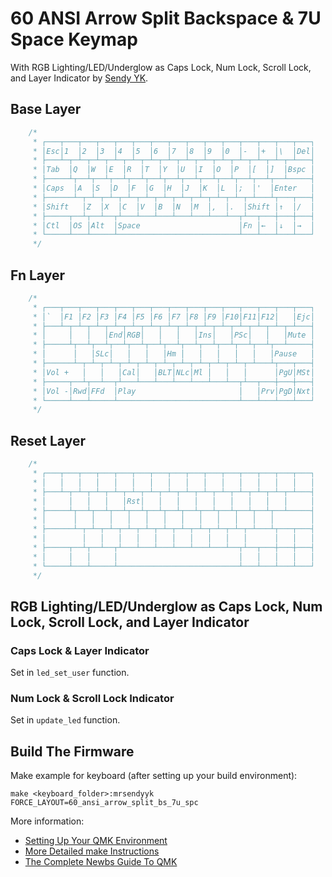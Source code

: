 # 60 ANSI Arrow Split Backspace & 7U Space Keymap

With RGB Lighting/LED/Underglow as Caps Lock, Num Lock, Scroll Lock, and Layer Indicator by [Sendy YK](https://mr.sendyyk.com).

## Base Layer

```c
    /*
     * ┌───┬───┬───┬───┬───┬───┬───┬───┬───┬───┬───┬───┬───┬───┬───┐
     * │Esc│1  │2  │3  │4  │5  │6  │7  │8  │9  │0  │-  │+  │\  │Del│
     * ├───┴─┬─┴─┬─┴─┬─┴─┬─┴─┬─┴─┬─┴─┬─┴─┬─┴─┬─┴─┬─┴─┬─┴─┬─┴─┬─┴───┤
     * │Tab  │Q  │W  │E  │R  │T  │Y  │U  │I  │O  │P  │[  │]  │Bspc │
     * ├─────┴┬──┴┬──┴┬──┴┬──┴┬──┴┬──┴┬──┴┬──┴┬──┴┬──┴┬──┴┬──┴─────┤
     * │Caps  │A  │S  │D  │F  │G  │H  │J  │K  │L  │;  │'  │Enter   │
     * ├──────┴─┬─┴─┬─┴─┬─┴─┬─┴─┬─┴─┬─┴─┬─┴─┬─┴─┬─┴─┬─┴───┴┬───┬───┤
     * │Shift   │Z  │X  │C  │V  │B  │N  │M  │,  │.  │Shift │↑  │/  │
     * ├─────┬──┴┬──┴──┬┴───┴───┴───┴───┴───┴───┴──┬┴──┬───┼───┼───┤
     * │Ctl  │OS │Alt  │Space                      │Fn │←  │↓  │→  │
     * └─────┴───┴─────┴───────────────────────────┴───┴───┴───┴───┘
     */
```

## Fn Layer

```c
    /*
     * ┌───┬───┬───┬───┬───┬───┬───┬───┬───┬───┬───┬───┬───┬───┬───┐
     * │`  │F1 │F2 │F3 │F4 │F5 │F6 │F7 │F8 │F9 │F10│F11│F12│   │Ejc│
     * ├───┴─┬─┴─┬─┴─┬─┴─┬─┴─┬─┴─┬─┴─┬─┴─┬─┴─┬─┴─┬─┴─┬─┴─┬─┴─┬─┴───┤
     * │     │   │   │End│RGB│   │   │   │Ins│   │PSc│   │   │Mute │
     * ├─────┴┬──┴┬──┴┬──┴┬──┴┬──┴┬──┴┬──┴┬──┴┬──┴┬──┴┬──┴┬──┴─────┤
     * │      │   │SLc│   │   │   │Hm │   │   │   │   │   │Pause   │
     * ├──────┴─┬─┴─┬─┴─┬─┴─┬─┴─┬─┴─┬─┴─┬─┴─┬─┴─┬─┴─┬─┴───┴┬───┬───┤
     * │Vol +   │   │   │Cal│   │BLT│NLc│Ml │   │   │      │PgU│MSt│
     * ├─────┬──┴┬──┴──┬┴───┴───┴───┴───┴───┴───┴──┬┴──┬───┼───┼───┤
     * │Vol -│Rwd│FFd  │Play                       │   │Prv│PgD│Nxt│
     * └─────┴───┴─────┴───────────────────────────┴───┴───┴───┴───┘
     */
```

## Reset Layer

```c
    /*
     * ┌───┬───┬───┬───┬───┬───┬───┬───┬───┬───┬───┬───┬───┬───┬───┐
     * │   │   │   │   │   │   │   │   │   │   │   │   │   │   │   │
     * ├───┴─┬─┴─┬─┴─┬─┴─┬─┴─┬─┴─┬─┴─┬─┴─┬─┴─┬─┴─┬─┴─┬─┴─┬─┴─┬─┴───┤
     * │     │   │   │   │Rst│   │   │   │   │   │   │   │   │     │
     * ├─────┴┬──┴┬──┴┬──┴┬──┴┬──┴┬──┴┬──┴┬──┴┬──┴┬──┴┬──┴┬──┴─────┤
     * │      │   │   │   │   │   │   │   │   │   │   │   │        │
     * ├──────┴─┬─┴─┬─┴─┬─┴─┬─┴─┬─┴─┬─┴─┬─┴─┬─┴─┬─┴─┬─┴───┴┬───┬───┤
     * │        │   │   │   │   │   │   │   │   │   │      │   │   │
     * ├─────┬──┴┬──┴──┬┴───┴───┴───┴───┴───┴───┴──┬┴──┬───┼───┼───┤
     * │     │   │     │                           │   │   │   │   │
     * └─────┴───┴─────┴───────────────────────────┴───┴───┴───┴───┘
     */
```

## RGB Lighting/LED/Underglow as Caps Lock, Num Lock, Scroll Lock, and Layer Indicator

### Caps Lock & Layer Indicator

Set in `led_set_user` function.

### Num Lock & Scroll Lock Indicator

Set in `update_led` function.

## Build The Firmware

Make example for keyboard (after setting up your build environment):

    make <keyboard_folder>:mrsendyyk FORCE_LAYOUT=60_ansi_arrow_split_bs_7u_spc

More information:
* [Setting Up Your QMK Environment](https://docs.qmk.fm/#/getting_started_build_tools)
* [More Detailed make Instructions](https://docs.qmk.fm/#/getting_started_make_guide)
* [The Complete Newbs Guide To QMK](https://docs.qmk.fm/#/newbs)
